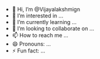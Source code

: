 - 👋 Hi, I’m @Vijayalakshmign
- 👀 I’m interested in ...
- 🌱 I’m currently learning ...
- 💞️ I’m looking to collaborate on ...
- 📫 How to reach me ...
- 😄 Pronouns: ...
- ⚡ Fun fact: ...

<!---
Vijayalakshmign/Vijayalakshmign is a ✨ special ✨ repository because its `README.md` (this file) appears on your GitHub profile.
You can click the Preview link to take a look at your changes.
--->
